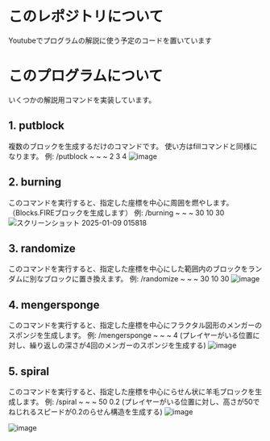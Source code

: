 # このレポジトリについて
Youtubeでプログラムの解説に使う予定のコードを置いています

# このプログラムについて
いくつかの解説用コマンドを実装しています。

## 1. putblock
複数のブロックを生成するだけのコマンドです。
使い方はfillコマンドと同様になります。
例: /putblock ~ ~ ~ 2 3 4
![image](https://github.com/user-attachments/assets/0a95ad84-0342-4eef-b3e5-e5e9ca2f1294)

## 2. burning
このコマンドを実行すると、指定した座標を中心に周囲を燃やします。（Blocks.FIREブロックを生成します）
例: /burning ~ ~ ~ 30 10 30
![スクリーンショット 2025-01-09 015818](https://github.com/user-attachments/assets/c90aefee-8601-43ff-81dd-5d8b9607ee21)

## 3. randomize
このコマンドを実行すると、指定した座標を中心にした範囲内のブロックをランダムに別なブロックに置き換えます。
例: /randomize ~ ~ ~ 30 10 30
![image](https://github.com/user-attachments/assets/f7e9e385-7cb2-430c-bb23-946aa26c16a6)

## 4. mengersponge
このコマンドを実行すると、指定した座標を中心にフラクタル図形のメンガーのスポンジを生成します。
例: /mengersponge ~ ~ ~ 4
(プレイヤーがいる位置に対し、繰り返しの深さが4回のメンガーのスポンジを生成する)
![image](https://github.com/user-attachments/assets/ba03d0a4-7151-4b01-93ad-08af71ab41ec)

## 5. spiral
このコマンドを実行すると、指定した座標を中心にらせん状に羊毛ブロックを生成します。
例: /spiral ~ ~ ~ 50 0.2
(プレイヤーがいる位置に対し、高さが50でねじれるスピードが0.2のらせん構造を生成する)
![image](https://github.com/user-attachments/assets/4a5ab98a-b028-44c7-b9ce-156520d4d42e)

![image](https://github.com/user-attachments/assets/dc9bdf05-5526-41d7-9b85-5faae928f469)
